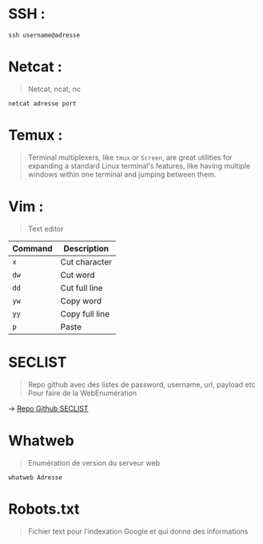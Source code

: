 
# SSH : 
```shell-session
ssh username@adresse
```

# Netcat :

>Netcat, ncat, nc

```shell-session
netcat adresse port
```

# Temux : 

>Terminal multiplexers, like `tmux` or `Screen`, are great utilities for expanding a standard Linux terminal's features, like having multiple windows within one terminal and jumping between them.

# Vim : 

>Text editor 

| Command | Description    |
| ------- | -------------- |
| `x`     | Cut character  |
| `dw`    | Cut word       |
| `dd`    | Cut full line  |
| `yw`    | Copy word      |
| `yy`    | Copy full line |
| `p`     | Paste          |

# SECLIST 

>Repo github avec des listes de password, username, url, payload etc
>Pour faire de la WebEnumération

-> [Repo Github SECLIST](https://github.com/danielmiessler/SecLists)

# Whatweb

> Enumération de version du serveur web

```shell-session
whatweb Adresse
```

# Robots.txt 

> Fichier text pour l'indexation Google et qui donne des informations 

